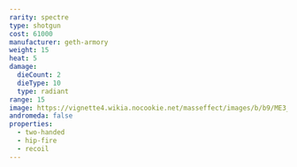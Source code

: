 ```yaml
---
rarity: spectre
type: shotgun
cost: 61000
manufacturer: geth-armory
weight: 15
heat: 5
damage:
  dieCount: 2
  dieType: 10
  type: radiant
range: 15
image: https://vignette4.wikia.nocookie.net/masseffect/images/b/b9/ME3_Geth_Plasma_Shotgun.png/revision/latest?cb=20120317201115
andromeda: false
properties:
  - two-handed
  - hip-fire
  - recoil
---
```

